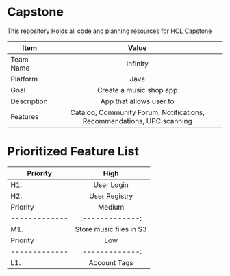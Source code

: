 # Capstone
This repository Holds all code and planning resources for HCL Capstone

| Item        | Value           |
| ------------- |:-------------:|
| Team Name | Infinity |
| Platform | Java |
| Goal | Create a music shop app |
| Description | App that allows user to |
| Features | Catalog, Community Forum, Notifications, Recommendations, UPC scanning |

# Prioritized Feature List
| Priority        | High           |
| ------------- |:-------------:|
| H1. | User Login |
| H2. | User Registry |
| Priority        | Medium           |
| ------------- |:-------------:|
| M1. | Store music files in S3 |
| Priority        | Low           |
| ------------- |:-------------:|
| L1. | Account Tags |
